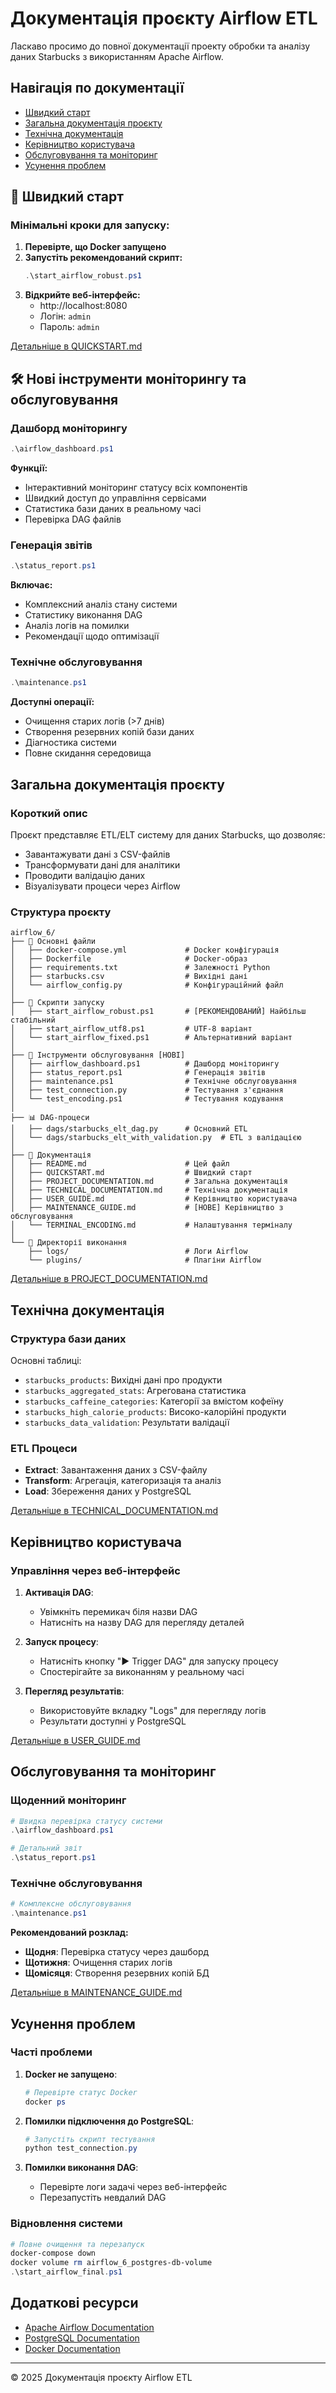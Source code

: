 # Документація проєкту Airflow ETL

Ласкаво просимо до повної документації проекту обробки та аналізу даних Starbucks з використанням Apache Airflow.

## Навігація по документації

- [Швидкий старт](#швидкий-старт)
- [Загальна документація проєкту](#загальна-документація-проєкту)
- [Технічна документація](#технічна-документація)
- [Керівництво користувача](#керівництво-користувача)
- [Обслуговування та моніторинг](#обслуговування-та-моніторинг)
- [Усунення проблем](#усунення-проблем)

## 🚀 Швидкий старт

### Мінімальні кроки для запуску:

1. **Перевірте, що Docker запущено**
2. **Запустіть рекомендований скрипт:**
   ```powershell
   .\start_airflow_robust.ps1
   ```
3. **Відкрийте веб-інтерфейс:**
   - http://localhost:8080
   - Логін: `admin`
   - Пароль: `admin`

[Детальніше в QUICKSTART.md](QUICKSTART.md)

## 🛠️ Нові інструменти моніторингу та обслуговування

### Дашборд моніторингу
```powershell
.\airflow_dashboard.ps1
```
**Функції:**
- Інтерактивний моніторинг статусу всіх компонентів
- Швидкий доступ до управління сервісами
- Статистика бази даних в реальному часі
- Перевірка DAG файлів

### Генерація звітів
```powershell
.\status_report.ps1
```
**Включає:**
- Комплексний аналіз стану системи
- Статистику виконання DAG
- Аналіз логів на помилки
- Рекомендації щодо оптимізації

### Технічне обслуговування
```powershell
.\maintenance.ps1
```
**Доступні операції:**
- Очищення старих логів (>7 днів)
- Створення резервних копій бази даних
- Діагностика системи
- Повне скидання середовища

## Загальна документація проєкту

### Короткий опис

Проєкт представляє ETL/ELT систему для даних Starbucks, що дозволяє:
- Завантажувати дані з CSV-файлів
- Трансформувати дані для аналітики
- Проводити валідацію даних
- Візуалізувати процеси через Airflow

### Структура проєкту

```
airflow_6/
├── 📄 Основні файли
│   ├── docker-compose.yml             # Docker конфігурація
│   ├── Dockerfile                     # Docker-образ
│   ├── requirements.txt               # Залежності Python
│   ├── starbucks.csv                  # Вихідні дані
│   └── airflow_config.py              # Конфігураційний файл
│
├── 🚀 Скрипти запуску
│   ├── start_airflow_robust.ps1       # [РЕКОМЕНДОВАНИЙ] Найбільш стабільний
│   ├── start_airflow_utf8.ps1         # UTF-8 варіант
│   └── start_airflow_fixed.ps1        # Альтернативний варіант
│
├── 🔧 Інструменти обслуговування [НОВІ]
│   ├── airflow_dashboard.ps1          # Дашборд моніторингу
│   ├── status_report.ps1              # Генерація звітів
│   ├── maintenance.ps1                # Технічне обслуговування
│   ├── test_connection.py             # Тестування з'єднання
│   └── test_encoding.ps1              # Тестування кодування
│
├── 📊 DAG-процеси
│   ├── dags/starbucks_elt_dag.py      # Основний ETL
│   └── dags/starbucks_elt_with_validation.py  # ETL з валідацією
│
├── 📝 Документація
│   ├── README.md                      # Цей файл
│   ├── QUICKSTART.md                  # Швидкий старт
│   ├── PROJECT_DOCUMENTATION.md       # Загальна документація
│   ├── TECHNICAL_DOCUMENTATION.md     # Технічна документація
│   ├── USER_GUIDE.md                  # Керівництво користувача
│   ├── MAINTENANCE_GUIDE.md           # [НОВЕ] Керівництво з обслуговування
│   └── TERMINAL_ENCODING.md           # Налаштування терміналу
│
└── 📁 Директорії виконання
    ├── logs/                          # Логи Airflow
    └── plugins/                       # Плагіни Airflow
```

[Детальніше в PROJECT_DOCUMENTATION.md](PROJECT_DOCUMENTATION.md)

## Технічна документація

### Структура бази даних

Основні таблиці:
- `starbucks_products`: Вихідні дані про продукти
- `starbucks_aggregated_stats`: Агрегована статистика
- `starbucks_caffeine_categories`: Категорії за вмістом кофеїну
- `starbucks_high_calorie_products`: Високо-калорійні продукти
- `starbucks_data_validation`: Результати валідації

### ETL Процеси

- **Extract**: Завантаження даних з CSV-файлу
- **Transform**: Агрегація, категоризація та аналіз
- **Load**: Збереження даних у PostgreSQL

[Детальніше в TECHNICAL_DOCUMENTATION.md](TECHNICAL_DOCUMENTATION.md)

## Керівництво користувача

### Управління через веб-інтерфейс

1. **Активація DAG**:
   - Увімкніть перемикач біля назви DAG
   - Натисніть на назву DAG для перегляду деталей

2. **Запуск процесу**:
   - Натисніть кнопку "▶️ Trigger DAG" для запуску процесу
   - Спостерігайте за виконанням у реальному часі

3. **Перегляд результатів**:
   - Використовуйте вкладку "Logs" для перегляду логів
   - Результати доступні у PostgreSQL

[Детальніше в USER_GUIDE.md](USER_GUIDE.md)

## Обслуговування та моніторинг

### Щоденний моніторинг
```powershell
# Швидка перевірка статусу системи
.\airflow_dashboard.ps1

# Детальний звіт
.\status_report.ps1
```

### Технічне обслуговування
```powershell
# Комплексне обслуговування
.\maintenance.ps1
```

**Рекомендований розклад:**
- **Щодня**: Перевірка статусу через дашборд
- **Щотижня**: Очищення старих логів
- **Щомісяця**: Створення резервних копій БД

[Детальніше в MAINTENANCE_GUIDE.md](MAINTENANCE_GUIDE.md)

## Усунення проблем

### Часті проблеми

1. **Docker не запущено**:
   ```powershell
   # Перевірте статус Docker
   docker ps
   ```

2. **Помилки підключення до PostgreSQL**:
   ```powershell
   # Запустіть скрипт тестування
   python test_connection.py
   ```

3. **Помилки виконання DAG**:
   - Перевірте логи задачі через веб-інтерфейс
   - Перезапустіть невдалий DAG

### Відновлення системи

```powershell
# Повне очищення та перезапуск
docker-compose down
docker volume rm airflow_6_postgres-db-volume
.\start_airflow_final.ps1
```

## Додаткові ресурси

- [Apache Airflow Documentation](https://airflow.apache.org/docs/)
- [PostgreSQL Documentation](https://www.postgresql.org/docs/)
- [Docker Documentation](https://docs.docker.com/)

---

© 2025 Документація проєкту Airflow ETL
